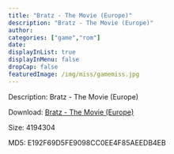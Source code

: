 ```yaml
---
title: "Bratz - The Movie (Europe)"
description: "Bratz - The Movie (Europe)"
author: 
categories: ["game","rom"]
date: 
displayInList: true
displayInMenu: false
dropCap: false
featuredImage: /img/miss/gamemiss.jpg
---
```


Description: Bratz - The Movie (Europe)

Download: <a style="text-decoration:underline;" href="https://mega.nz/#!LCJmTSLS!5yVHhLrBV9jPnbjOGycmUWUAZuP26hzhvEXDHsu89As" target = "_blank" rel = "nofollow" > Bratz - The Movie (Europe)</a>

Size: 4194304

MD5: E192F69D5FE9098CC0EE4F85AEEDB4EB

